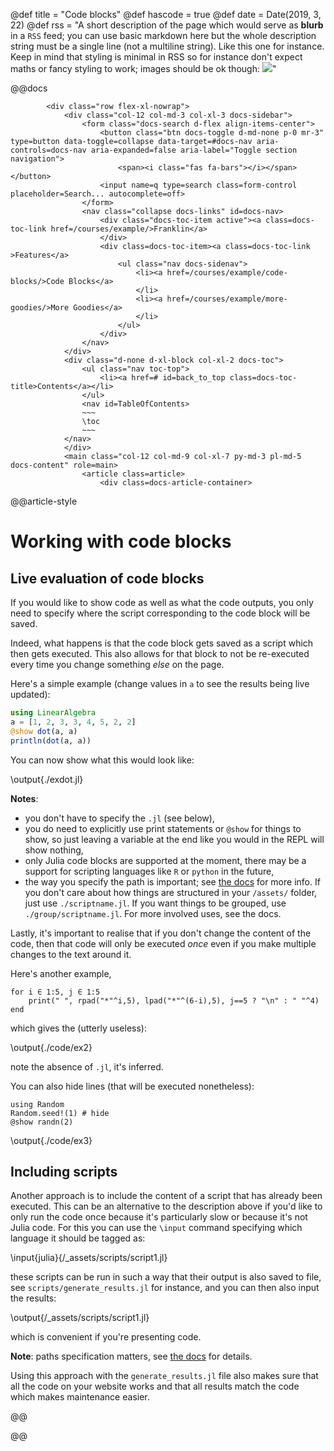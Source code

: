 @def title = "Code blocks"
@def hascode = true
@def date = Date(2019, 3, 22)
@def rss = "A short description of the page which would serve as **blurb** in a `RSS` feed; you can use basic markdown here but the whole description string must be a single line (not a multiline string). Like this one for instance. Keep in mind that styling is minimal in RSS so for instance don't expect maths or fancy styling to work; images should be ok though: ![](https://upload.wikimedia.org/wikipedia/en/3/32/Rick_and_Morty_opening_credits.jpeg)"

@@docs

~~~
        <div class="row flex-xl-nowrap">
            <div class="col-12 col-md-3 col-xl-3 docs-sidebar">
                <form class="docs-search d-flex align-items-center">
                    <button class="btn docs-toggle d-md-none p-0 mr-3" type=button data-toggle=collapse data-target=#docs-nav aria-controls=docs-nav aria-expanded=false aria-label="Toggle section navigation">
                        <span><i class="fas fa-bars"></i></span></button>
                    <input name=q type=search class=form-control placeholder=Search... autocomplete=off>
                </form>
                <nav class="collapse docs-links" id=docs-nav>
                    <div class="docs-toc-item active"><a class=docs-toc-link href=/courses/example/>Franklin</a>
                    </div>
                    <div class=docs-toc-item><a class=docs-toc-link >Features</a>
                        <ul class="nav docs-sidenav">
                            <li><a href=/courses/example/code-blocks/>Code Blocks</a>
                            </li>
                            <li><a href=/courses/example/more-goodies/>More Goodies</a>
                            </li>
                        </ul>
                    </div>
                </nav>
            </div>
            <div class="d-none d-xl-block col-xl-2 docs-toc">
                <ul class="nav toc-top">
                    <li><a href=# id=back_to_top class=docs-toc-title>Contents</a></li>
                </ul>
                <nav id=TableOfContents>
                ~~~
                \toc
                ~~~
            </nav>
            </div>
            <main class="col-12 col-md-9 col-xl-7 py-md-3 pl-md-5 docs-content" role=main>
                <article class=article>
                    <div class=docs-article-container>

~~~

@@article-style

# Working with code blocks

## Live evaluation of code blocks

If you would like to show code as well as what the code outputs, you only need to specify where the script corresponding to the code block will be saved.

Indeed, what happens is that the code block gets saved as a script which then gets executed.
This also allows for that block to not be re-executed every time you change something _else_ on the page.

Here's a simple example (change values in `a` to see the results being live updated):

```julia:./exdot.jl
using LinearAlgebra
a = [1, 2, 3, 3, 4, 5, 2, 2]
@show dot(a, a)
println(dot(a, a))
```

You can now show what this would look like:

\output{./exdot.jl}

**Notes**:
* you don't have to specify the `.jl` (see below),
* you do need to explicitly use print statements or `@show` for things to show, so just leaving a variable at the end like you would in the REPL will show nothing,
* only Julia code blocks are supported at the moment, there may be a support for scripting languages like `R` or `python` in the future,
* the way you specify the path is important; see [the docs](https://tlienart.github.io/franklindocs/code/index.html#more_on_paths) for more info. If you don't care about how things are structured in your `/assets/` folder, just use `./scriptname.jl`. If you want things to be grouped, use `./group/scriptname.jl`. For more involved uses, see the docs.

Lastly, it's important to realise that if you don't change the content of the code, then that code will only be executed _once_ even if you make multiple changes to the text around it.

Here's another example,

```julia:./code/ex2
for i ∈ 1:5, j ∈ 1:5
    print(" ", rpad("*"^i,5), lpad("*"^(6-i),5), j==5 ? "\n" : " "^4)
end
```

which gives the (utterly useless):

\output{./code/ex2}

note the absence of `.jl`, it's inferred.

You can also hide lines (that will be executed nonetheless):

```julia:./code/ex3
using Random
Random.seed!(1) # hide
@show randn(2)
```

\output{./code/ex3}


## Including scripts

Another approach is to include the content of a script that has already been executed.
This can be an alternative to the description above if you'd like to only run the code once because it's particularly slow or because it's not Julia code.
For this you can use the `\input` command specifying which language it should be tagged as:


\input{julia}{/_assets/scripts/script1.jl} <!--_-->


these scripts can be run in such a way that their output is also saved to file, see `scripts/generate_results.jl` for instance, and you can then also input the results:

\output{/_assets/scripts/script1.jl} <!--_-->

which is convenient if you're presenting code.

**Note**: paths specification matters, see [the docs](https://tlienart.github.io/franklindocs/code/index.html#more_on_paths) for details.

Using this approach with the `generate_results.jl` file also makes sure that all the code on your website works and that all results match the code which makes maintenance easier.

@@

@@
